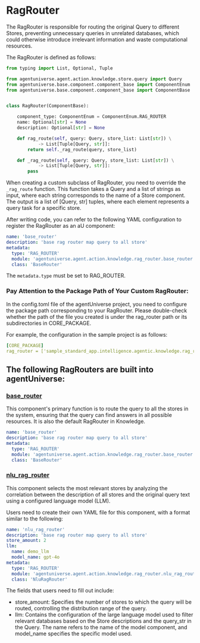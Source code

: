 # RagRouter

The RagRouter is responsible for routing the original Query to different Stores, preventing unnecessary queries in unrelated databases, which could otherwise introduce irrelevant information and waste computational resources.

The RagRouter is defined as follows:
```python
from typing import List, Optional, Tuple

from agentuniverse.agent.action.knowledge.store.query import Query
from agentuniverse.base.component.component_base import ComponentEnum
from agentuniverse.base.component.component_base import ComponentBase


class RagRouter(ComponentBase):

    component_type: ComponentEnum = ComponentEnum.RAG_ROUTER
    name: Optional[str] = None
    description: Optional[str] = None

    def rag_route(self, query: Query, store_list: List[str]) \
            -> List[Tuple[Query, str]]:
        return self._rag_route(query, store_list)

    def _rag_route(self, query: Query, store_list: List[str]) \
            -> List[Tuple[Query, str]]:
        pass
```
When creating a custom subclass of RagRouter, you need to override the `_rag_route` function. This function takes a Query and a list of strings as input, where each string corresponds to the name of a Store component. The output is a list of [Query, str] tuples, where each element represents a query task for a specific store.

After writing code, you can refer to the following YAML configuration to register the RagRouter as an aU component:
```yaml
name: 'base_router'
description: 'base rag router map query to all store'
metadata:
  type: 'RAG_ROUTER'
  module: 'agentuniverse.agent.action.knowledge.rag_router.base_router'
  class: 'BaseRouter'
```
The `metadata.type` must be set to RAG_ROUTER.

### Pay Attention to the Package Path of Your Custom RagRouter:
In the config.toml file of the agentUniverse project, you need to configure the package path corresponding to your RagRouter. Please double-check whether the path of the file you created is under the rag_router path or its subdirectories in CORE_PACKAGE.

For example, the configuration in the sample project is as follows:
```yaml
[CORE_PACKAGE]
rag_router = ['sample_standard_app.intelligence.agentic.knowledge.rag_router']
```


## The following RagRouters are built into agentUniverse:
### [base_router](../../../agentuniverse/agent/action/knowledge/rag_router/base_router.yaml)
This component's primary function is to route the query to all the stores in the system, ensuring that the query can find answers in all possible resources. It is also the default RagRouter in Knowledge.
```yaml
name: 'base_router'
description: 'base rag router map query to all store'
metadata:
  type: 'RAG_ROUTER'
  module: 'agentuniverse.agent.action.knowledge.rag_router.base_router'
  class: 'BaseRouter'
```

### [nlu_rag_router](../../../agentuniverse/agent/action/knowledge/rag_router/nlu_rag_router.py)
This component selects the most relevant stores by analyzing the correlation between the description of all stores and the original query text using a configured language model (LLM).

Users need to create their own YAML file for this component, with a format similar to the following:
```yaml
name: 'nlu_rag_router'
description: 'base rag router map query to all store'
store_amount: 2
llm:
  name: demo_llm
  model_name: gpt-4o
metadata:
  type: 'RAG_ROUTER'
  module: 'agentuniverse.agent.action.knowledge.rag_router.nlu_rag_router'
  class: 'NluRagRouter'
```
The fields that users need to fill out include:
- store_amount: Specifies the number of stores to which the query will be routed, controlling the distribution range of the query.
- llm: Contains the configuration of the large language model used to filter relevant databases based on the Store descriptions and the query_str in the Query. The name refers to the name of the model component, and model_name specifies the specific model used.